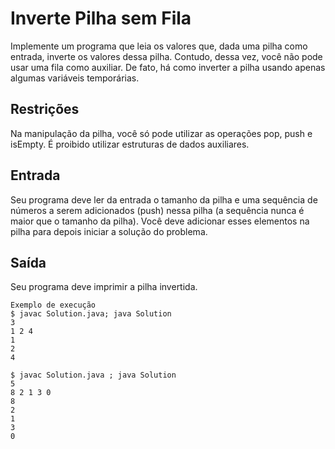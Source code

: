 # Inverte Pilha sem Fila

Implemente um programa que leia os valores que, dada uma pilha como entrada, inverte os valores dessa pilha. Contudo, dessa vez, você não pode usar uma fila como auxiliar. De fato, há como inverter a pilha usando apenas algumas variáveis temporárias.

## Restrições

Na manipulação da pilha, você só pode utilizar as operações pop, push e isEmpty. É proibido utilizar estruturas de dados auxiliares.

## Entrada

Seu programa deve ler da entrada o tamanho da pilha e uma sequência de números a serem adicionados (push) nessa pilha (a sequência nunca é maior que o tamanho da pilha). Você deve adicionar esses elementos na pilha para depois iniciar a solução do problema.

## Saída

Seu programa deve imprimir a pilha invertida.

	Exemplo de execução
	$ javac Solution.java; java Solution
	3
	1 2 4
	1
	2
	4
	
	$ javac Solution.java ; java Solution
	5
	8 2 1 3 0
	8
	2
	1
	3
	0
